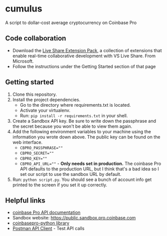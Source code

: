 # cumulus

A script to dollar-cost average cryptocurrency on Coinbase Pro

## Code collaboration

- Download the [Live Share Extension Pack](https://marketplace.visualstudio.com/items?itemName=MS-vsliveshare.vsliveshare-pack), a collection of extensions that enable real-time collaborative development with VS Live Share. From Microsoft.
- Follow the instructions under the Getting Started section of that page

## Getting started

1. Clone this repository.
1. Install the project dependencies.
    - Go to the directory where requirements.txt is located.
    - Activate your virtualenv.
    - Run: `pip install -r requirements.txt` in your shell.
1. Create a Sandbox API key. Be sure to write down the passphrase and the secret because you won't be able to view them again.
1. Add the following environment variables to your machine using the information you wrote down above. The public key can be found on the web interface.
    - `CBPRO_PASSPHRASE=""`
    - `CBPRO_SECRET=""`
    - `CBPRO_KEY=""`
    - `CBPRO_API_URL=""` - **Only needs set in production.** The coinbase Pro API defaults to the production URL, but I think that's a bad idea so I set our script to use the sandbox URL by default.
1. Run: `python script.py`. You should see a bunch of account info get printed to the screen if you set it up correctly.

## Helpful links

- [coinbase Pro API documentation](https://docs.pro.coinbase.com)
- Sandbox website: <https://public.sandbox.pro.coinbase.com>
- [coinbasepro-python library](https://github.com/danpaquin/coinbasepro-python)
- [Postman API Client](https://www.postman.com/product/api-client/) - Test API calls
